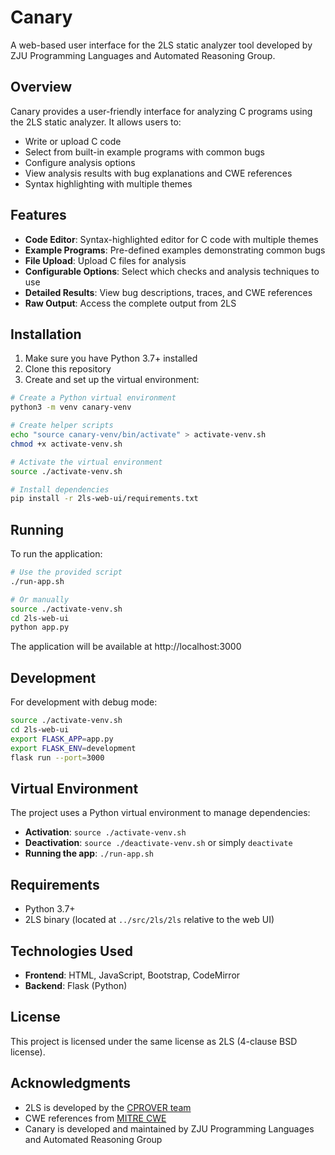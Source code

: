 # Canary

A web-based user interface for the 2LS static analyzer tool developed by ZJU Programming Languages and Automated Reasoning Group.

## Overview

Canary provides a user-friendly interface for analyzing C programs using the 2LS static analyzer. It allows users to:

- Write or upload C code
- Select from built-in example programs with common bugs
- Configure analysis options
- View analysis results with bug explanations and CWE references
- Syntax highlighting with multiple themes

## Features

- **Code Editor**: Syntax-highlighted editor for C code with multiple themes
- **Example Programs**: Pre-defined examples demonstrating common bugs
- **File Upload**: Upload C files for analysis
- **Configurable Options**: Select which checks and analysis techniques to use
- **Detailed Results**: View bug descriptions, traces, and CWE references
- **Raw Output**: Access the complete output from 2LS

## Installation

1. Make sure you have Python 3.7+ installed
2. Clone this repository
3. Create and set up the virtual environment:

```bash
# Create a Python virtual environment
python3 -m venv canary-venv

# Create helper scripts
echo "source canary-venv/bin/activate" > activate-venv.sh
chmod +x activate-venv.sh

# Activate the virtual environment
source ./activate-venv.sh

# Install dependencies
pip install -r 2ls-web-ui/requirements.txt
```

## Running

To run the application:

```bash
# Use the provided script
./run-app.sh

# Or manually
source ./activate-venv.sh
cd 2ls-web-ui
python app.py
```

The application will be available at http://localhost:3000

## Development

For development with debug mode:

```bash
source ./activate-venv.sh
cd 2ls-web-ui
export FLASK_APP=app.py
export FLASK_ENV=development
flask run --port=3000
```

## Virtual Environment

The project uses a Python virtual environment to manage dependencies:

- **Activation**: `source ./activate-venv.sh`
- **Deactivation**: `source ./deactivate-venv.sh` or simply `deactivate`
- **Running the app**: `./run-app.sh`

## Requirements

- Python 3.7+
- 2LS binary (located at `../src/2ls/2ls` relative to the web UI)

## Technologies Used

- **Frontend**: HTML, JavaScript, Bootstrap, CodeMirror
- **Backend**: Flask (Python)

## License

This project is licensed under the same license as 2LS (4-clause BSD license).

## Acknowledgments

- 2LS is developed by the [CPROVER team](http://www.cprover.org/2LS/)
- CWE references from [MITRE CWE](https://cwe.mitre.org/)
- Canary is developed and maintained by ZJU Programming Languages and Automated Reasoning Group 